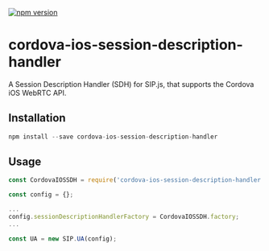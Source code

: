 [![npm version](https://badge.fury.io/js/cordova-ios-session-description-handler.svg)](https://badge.fury.io/js/cordova-ios-session-description-handler)

# cordova-ios-session-description-handler
A Session Description Handler (SDH) for SIP.js, that supports the Cordova iOS WebRTC API.


## Installation

```javascript
npm install --save cordova-ios-session-description-handler
```

## Usage

```javascript
const CordovaIOSSDH = require('cordova-ios-session-description-handler');

const config = {};

...
config.sessionDescriptionHandlerFactory = CordovaIOSSDH.factory;
...

const UA = new SIP.UA(config);
```
